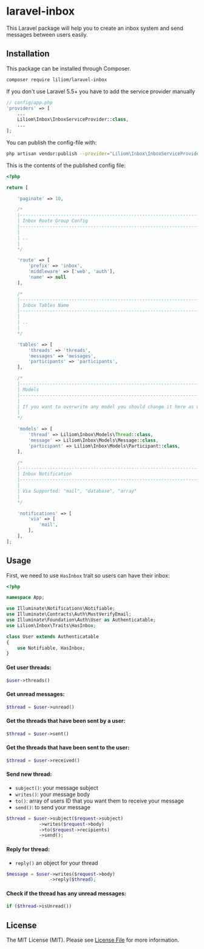 # laravel-inbox
This Laravel package will help you to create an inbox system and send messages between users easily.

## Installation

This package can be installed through Composer.

``` bash
composer require liliom/laravel-inbox
```

If you don't use Laravel 5.5+ you have to add the service provider manually

```php
// config/app.php
'providers' => [
    ...
    Liliom\Inbox\InboxServiceProvider::class,
    ...
];
```

You can publish the config-file with:

``` bash
php artisan vendor:publish --provider="Liliom\Inbox\InboxServiceProvider" --tag="config"
```

This is the contents of the published config file:

```php
<?php

return [

    'paginate' => 10,

    /*
    |--------------------------------------------------------------------------
    | Inbox Route Group Config
    |--------------------------------------------------------------------------
    |
    | ..
    |
    */

    'route' => [
        'prefix' => 'inbox',
        'middleware' => ['web', 'auth'],
        'name' => null
    ],

    /*
    |--------------------------------------------------------------------------
    | Inbox Tables Name
    |--------------------------------------------------------------------------
    |
    | ..
    |
    */

    'tables' => [
        'threads' => 'threads',
        'messages' => 'messages',
        'participants' => 'participants',
    ],

    /*
    |--------------------------------------------------------------------------
    | Models
    |--------------------------------------------------------------------------
    |
    | If you want to overwrite any model you should change it here as well.
    |
    */

    'models' => [
        'thread' => Liliom\Inbox\Models\Thread::class,
        'message' => Liliom\Inbox\Models\Message::class,
        'participant' => Liliom\Inbox\Models\Participant::class,
    ],

    /*
    |--------------------------------------------------------------------------
    | Inbox Notification
    |--------------------------------------------------------------------------
    |
    | Via Supported: "mail", "database", "array"
    |
    */

    'notifications' => [
        'via' => [
            'mail',
        ],
    ],
];
```

## Usage

First, we need to use `HasInbox` trait so users can have their inbox:

```php
<?php

namespace App;

use Illuminate\Notifications\Notifiable;
use Illuminate\Contracts\Auth\MustVerifyEmail;
use Illuminate\Foundation\Auth\User as Authenticatable;
use Liliom\Inbox\Traits\HasInbox;

class User extends Authenticatable
{
    use Notifiable, HasInbox;
}
```

#### Get user threads:

```php
$user->threads()
```

#### Get unread messages:

```php
$thread = $user->unread()
```

#### Get the threads that have been sent by a user:

```php
$thread = $user->sent()
```

#### Get the threads that have been sent to the user:

```php
$thread = $user->received()
```

#### Send new thread:

- `subject()`: your message subject
- `writes()`: your message body
- `to()`: array of users ID that you want them to receive your message
- `send()`: to send your message

```php
$thread = $user->subject($request->subject)
            ->writes($request->body)
            ->to($request->recipients)
            ->send();
```

#### Reply for thread:

- `reply()` an object for your thread

```php
$message = $user->writes($request->body)
                ->reply($thread);
```

#### Check if the thread has any unread messages:

```php
if ($thread->isUnread())
```

## License

The MIT License (MIT). Please see [License File](LICENSE) for more information.
